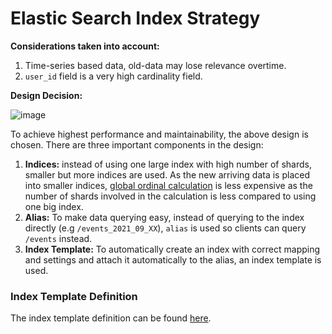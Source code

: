 # Elastic Search Index Strategy

**Considerations taken into account:**

1. Time-series based data, old-data may lose relevance overtime.
2. `user_id` field is a very high cardinality field.

**Design Decision:**

![image](https://user-images.githubusercontent.com/7076809/132135012-f6119ec7-0afa-4858-970f-6b51a323640e.png)

To achieve highest performance and maintainability, the above design is chosen. There are three important components in the design:

1. **Indices:** instead of using one large index with high number of shards, smaller but more indices are used. As the new arriving data is placed into smaller indices, [global ordinal calculation](https://www.elastic.co/guide/en/elasticsearch/reference/current/eager-global-ordinals.html#_what_are_global_ordinals) is less expensive as the number of shards involved in the calculation is less compared to using one big index.
2. **Alias:** To make data querying easy, instead of querying to the index directly (e.g `/events_2021_09_XX`), `alias` is used so clients can query `/events` instead.
3. **Index Template:** To automatically create an index with correct mapping and settings and attach it automatically to the alias, an index template is used.

### Index Template Definition

The index template definition can be found [here](./mapping.json.tmpl).

